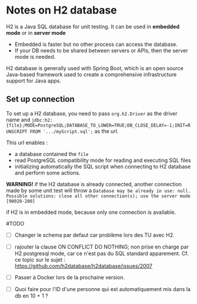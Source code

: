 # Notes on H2 database

H2 is a Java SQL database for unit testing.
It can be used in **embedded mode** or in **server mode**

- Embedded is faster but no other process can access the database.
- If your DB needs to be shared between servers or APIs, then the server mode is needed.

H2 database is generally used with Spring Boot, which is an open source Java-based framework used to create a comprehensive infrastructure  support for Java apps.

## Set up connection

To set up a H2 database, you need to pass `org.h2.Driver` as the driver name and  `jdbc:h2:{file};MODE=PostgreSQL;DATABASE_TO_LOWER=TRUE;DB_CLOSE_DELAY=-1;INIT=RUNSCRIPT FROM '.../myScript.sql';` as the url.

This url enables :
- a database contained the `file`
- read PostgreSQL compatibility mode for reading and executing SQL files
- initializing automatically the SQL script when connecting to H2 database and perform some actions.

**WARNING!** if the H2 database is already connected, another connection made by some unit test will throw a `Database may be already in use: null. Possible solutions: close all other connection(s); use the server mode [90020-200]`

if H2 is in embedded mode, because only one connection is available.


#TODO

- [ ] Changer le schema par defaut car problème lors des TU avec H2.
- [ ] rajouter la clause ON CONFLICT DO NOTHING; non prise en charge par H2 postgresql mode, car ce n'est pas du SQL standard apparement.
Cf. ce topic sur le sujet : https://github.com/h2database/h2database/issues/2007

- [ ] Passer à Docker lors de la prochaine version.
- [ ] Quoi faire pour l'ID d'une personne qui est automatiquement mis dans la db en 10 + 1 ?
